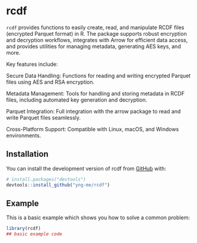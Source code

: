 
<!-- README.md is generated from README.Rmd. Please edit that file -->

# rcdf

<!-- badges: start -->
<!-- badges: end -->

`rcdf` provides functions to easily create, read, and manipulate RCDF
files (encrypted Parquet format) in R. The package supports robust
encryption and decryption workflows, integrates with Arrow for efficient
data access, and provides utilities for managing metadata, generating
AES keys, and more.

Key features include:

Secure Data Handling: Functions for reading and writing encrypted
Parquet files using AES and RSA encryption.

Metadata Management: Tools for handling and storing metadata in RCDF
files, including automated key generation and decryption.

Parquet Integration: Full integration with the arrow package to read and
write Parquet files seamlessly.

Cross-Platform Support: Compatible with Linux, macOS, and Windows
environments.

## Installation

You can install the development version of rcdf from
[GitHub](https://github.com/) with:

``` r
# install.packages("devtools")
devtools::install_github("yng-me/rcdf")
```

## Example

This is a basic example which shows you how to solve a common problem:

``` r
library(rcdf)
## basic example code
```
